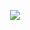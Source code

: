 <p align="center">
  <img src="https://api.boot.dev/v1/users/public/6d67d21b-b1cf-423d-a0d0-ac53bf55ba9d/thumbnail" >
</p>

<!--
**IcedOutToothpick/IcedOutToothpick** is a ✨ _special_ ✨ repository because its `README.md` (this file) appears on your GitHub profile.

Here are some ideas to get you started:

- 🔭 I’m currently working on ...
- 🌱 I’m currently learning ...
- 👯 I’m looking to collaborate on ...
- 🤔 I’m looking for help with ...
- 💬 Ask me about ...
- 📫 How to reach me: ...
- 😄 Pronouns: ...
- ⚡ Fun fact: ...
-->
